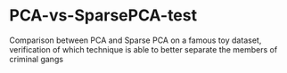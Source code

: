 # PCA-vs-SparsePCA-test
Comparison between PCA and Sparse PCA on a famous toy dataset, verification of which technique is able to better separate the members of criminal gangs
